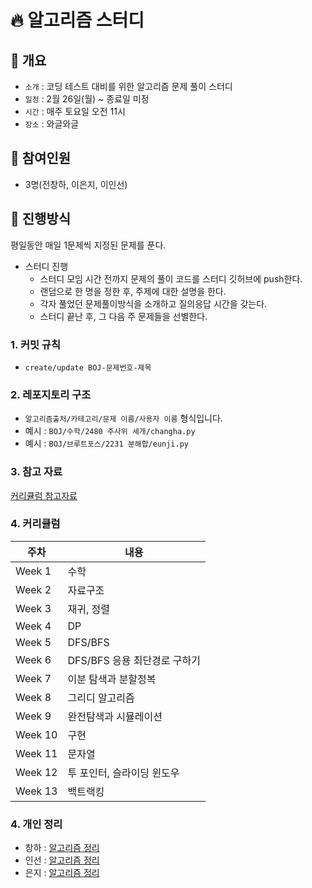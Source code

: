 # 🔥 알고리즘 스터디

## 📌 개요

- `소개` : 코딩 테스트 대비를 위한 알고리즘 문제 풀이 스터디
- `일정` : 2월 26일(월) ~ 종료일 미정
- `시간` : 매주 토요일 오전 11시 
- `장소` : 와글와글 

## 🙂 참여인원 
- 3명(전창하, 이은지, 이인선)

## 📢 진행방식

평일동안 매일 1문제씩 지정된 문제를 푼다.

* 스터디 진행 
  - 스터디 모임 시간 전까지 문제의 풀이 코드를 스터디 깃허브에 push한다.
  - 랜덤으로 한 명을 정한 후, 주제에 대한 설명을 한다.
  - 각자 풀었던 문제풀이방식을 소개하고 질의응답 시간을 갖는다.
  - 스터디 끝난 후, 그 다음 주 문제들을 선별한다.

### 1. 커밋 규칙
- `create/update BOJ-문제번호-제목`

### 2. 레포지토리 구조

- `알고리즘출처/카테고리/문제 이름/사용자 이름` 형식입니다.  
- 예시 : `BOJ/수학/2480 주사위 세개/changha.py`
- 예시 : `BOJ/브루트포스/2231 분해합/eunji.py`

### 3. 참고 자료 
[커리큘럼 참고자료](https://dev-dain.tistory.com/155)

### 4. 커리큘럼
|주차|내용|
|------|---|
|Week 1|수학|
|Week 2|자료구조|
|Week 3|재귀, 정렬|
|Week 4|DP|
|Week 5|DFS/BFS|
|Week 6|DFS/BFS 응용 최단경로 구하기|
|Week 7|이분 탐색과 분할정복|
|Week 8|그리디 알고리즘|
|Week 9|완전탐색과 시뮬레이션|
|Week 10|구현|
|Week 11|문자열|
|Week 12|투 포인터, 슬라이딩 윈도우|
|Week 13|백트랙킹|
### 4. 개인 정리
- 창하 : [알고리즘 정리](https://mirage-coriander-94a.notion.site/0b7f0770413e47db82cf770baac201be?pvs=4)
- 인선 : [알고리즘 정리](https://www.notion.so/3dfe8552f04143acb1a8a0f794f21477?pvs=4)
- 은지 : [알고리즘 정리](https://www.notion.so/9732677813784e95a1e83d91b80e7576?v=8a301cf8733a45ffa5a95c5298865e3b&pvs=4)
